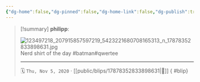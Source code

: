 ```yaml
---
{"dg-home":false,"dg-pinned":false,"dg-home-link":false,"dg-publish":true,"type":"blip","disabled rules":["yaml-title","yaml-title-alias","file-name-heading"],"title":"philipp on instagram @ 2020-11-05","created-date":"2020-11-05T07:25:00","updated-date":"2025-05-02T17:43:07","dg-path":"blips/17878352833898631.md","permalink":"/blips/17878352833898631/","dgPassFrontmatter":true,"created":"2020-11-05T07:25:00","updated":"2025-05-02T17:43:07"}
---
```


> [!summary] **philipp**:
>
> ![123497218_207915857597219_5423221680708165313_n_17878352833898631.jpg](/img/user/attachments/123497218_207915857597219_5423221680708165313_n_17878352833898631.jpg)
> Nerd shirt of the day #batman#qwertee
> - - -
>
> 🗓️ `Thu, Nov 5, 2020` · [[public/blips/17878352833898631\|🔗]]
{ #blip}

